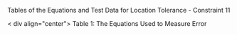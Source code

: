 Tables of the Equations and Test Data for Location Tolerance - Constraint 11
<br />

< div align="center">
Table 1: The Equations Used to Measure Error
</div>
